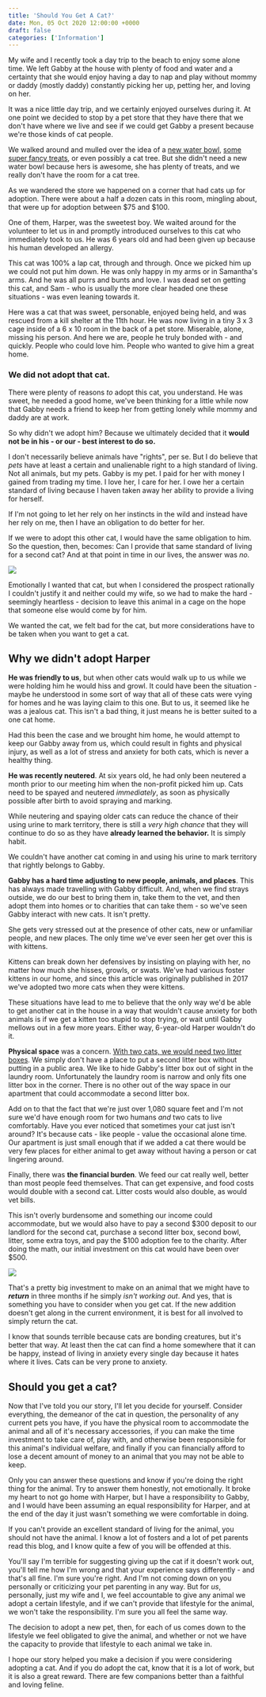 ```yaml
---
title: 'Should You Get A Cat?'
date: Mon, 05 Oct 2020 12:00:00 +0000
draft: false
categories: ['Information']
---
```


My wife and I recently took a day trip to the beach to enjoy some alone time. We left Gabby at the house with plenty of food and water and a certainty that she would enjoy having a day to nap and play without mommy or daddy (mostly daddy) constantly picking her up, petting her, and loving on her.

It was a nice little day trip, and we certainly enjoyed ourselves during it. At one point we decided to stop by a pet store that they have there that we don't have where we live and see if we could get Gabby a present because we're those kinds of cat people.

We walked around and mulled over the idea of a [new water bowl](https://www.gabbythetabby.com/best-pet-fountain-for-2017-review/), [some super fancy treats](http://amzn.to/2nnTZR9), or even possibly a cat tree. But she didn't need a new water bowl because hers is awesome, she has plenty of treats, and we really don't have the room for a cat tree.

As we wandered the store we happened on a corner that had cats up for adoption. There were about a half a dozen cats in this room, mingling about, that were up for adoption between $75 and $100.

One of them, Harper, was the sweetest boy. We waited around for the volunteer to let us in and promptly introduced ourselves to this cat who immediately took to us. He was 6 years old and had been given up because his human developed an allergy.

This cat was 100% a lap cat, through and through. Once we picked him up we could not put him down. He was only happy in my arms or in Samantha's arms. And he was all purrs and bunts and love. I was dead set on getting this cat, and Sam - who is usually the more clear headed one these situations - was even leaning towards it.

Here was a cat that was sweet, personable, enjoyed being held, and was rescued from a kill shelter at the 11th hour. He was now living in a tiny 3 x 3 cage inside of a 6 x 10 room in the back of a pet store. Miserable, alone, missing his person. And here we are, people he truly bonded with - and quickly. People who could love him. People who wanted to give him a great home.

### We did not adopt that cat.

There were plenty of reasons _to_ adopt this cat, you understand. He was sweet, he needed a good home, we've been thinking for a little while now that Gabby needs a friend to keep her from getting lonely while mommy and daddy are at work.

So why didn't we adopt him? Because we ultimately decided that it **would not be in his - or our - best interest to do so.**

I don't necessarily believe animals have "rights", per se. But I do believe that _pets_ have at least a certain and unalienable right to a high standard of living. Not all animals, but my pets. Gabby is my pet. I paid for her with money I gained from trading my time. I love her, I care for her. I owe her a certain standard of living because I haven taken away her ability to provide a living for herself.

If I'm not going to let her rely on her instincts in the wild and instead have her rely on me, then I have an obligation to do better for her.

If we were to adopt this other cat, I would have the same obligation to him. So the question, then, becomes: Can I provide that same standard of living for a second cat? And at that point in time in our lives, the answer was _no._

![](http://www.gabbythetabby.com/wp-content/uploads/2017/03/IMG_20170102_174847-e1490207897970-1-1024x908.jpg)

Emotionally I wanted that cat, but when I considered the prospect rationally I couldn't justify it and neither could my wife, so we had to make the hard - seemingly heartless - decision to leave this animal in a cage on the hope that someone else would come by for him.

We wanted the cat, we felt bad for the cat, but more considerations have to be taken when you want to get a cat.

## Why we didn't adopt Harper

**He was friendly to us**, but when other cats would walk up to us while we were holding him he would hiss and growl. It could have been the situation - maybe he understood in some sort of way that all of these cats were vying for homes and he was laying claim to this one. But to us, it seemed like he was a jealous cat. This isn't a bad thing, it just means he is better suited to a one cat home.

Had this been the case and we brought him home, he would attempt to keep our Gabby away from us, which could result in fights and physical injury, as well as a lot of stress and anxiety for both cats, which is never a healthy thing.

**He was recently neutered**. At six years old, he had only been neutered a month prior to our meeting him when the non-profit picked him up. Cats need to be spayed and neutered _immediately_, as soon as physically possible after birth to avoid spraying and marking.

While neutering and spaying older cats can reduce the chance of their using urine to mark territory, there is still a _very high chance_ that they will continue to do so as they have **already learned the behavior.** It is simply habit.

We couldn't have another cat coming in and using his urine to mark territory that rightly belongs to Gabby.

**Gabby has a hard time adjusting to new people, animals, and places**. This has always made travelling with Gabby difficult. And, when we find strays outside, we do our best to bring them in, take them to the vet, and then adopt them into homes or to charities that can take them - so we've seen Gabby interact with new cats. It isn't pretty.

She gets very stressed out at the presence of other cats, new or unfamiliar people, and new places. The only time we've ever seen her get over this is with kittens.

Kittens can break down her defensives by insisting on playing with her, no matter how much she hisses, growls, or swats. We've had various foster kittens in our home, and since this article was originally published in 2017 we've adopted two more cats when they were kittens.

These situations have lead to me to believe that the only way we'd be able to get another cat in the house in a way that wouldn't cause anxiety for both animals is if we get a kitten too stupid to stop trying, or wait until Gabby mellows out in a few more years. Either way, 6-year-old Harper wouldn't do it.

**Physical space** was a concern. [With two cats, we would need two litter boxes](https://www.gabbythetabby.com/how-many-litter-boxes-do-i-need/). We simply don't have a place to put a second litter box without putting in a public area. We like to hide Gabby's litter box out of sight in the laundry room. Unfortunately the laundry room is narrow and only fits one litter box in the corner. There is no other out of the way space in our apartment that could accommodate a second litter box.

Add on to that the fact that we're just over 1,080 square feet and I'm not sure we'd have enough room for two humans _and_ two cats to live comfortably. Have you ever noticed that sometimes your cat just isn't around? It's because cats - like people - value the occasional alone time. Our apartment is just small enough that if we added a cat there would be very few places for either animal to get away without having a person or cat lingering around.

Finally, there was **the financial burden**. We feed our cat really well, better than most people feed themselves. That can get expensive, and food costs would double with a second cat. Litter costs would also double, as would vet bills.

This isn't overly burdensome and something our income could accommodate, but we would also have to pay a second $300 deposit to our landlord for the second cat, purchase a second litter box, second bowl, litter, some extra toys, and pay the $100 adoption fee to the charity. After doing the math, our initial investment on this cat would have been over $500.

![](http://www.gabbythetabby.com/wp-content/uploads/2017/03/IMG_20170102_181501-1-768x1024.jpg)

That's a pretty big investment to make on an animal that we might have to _**return**_ in three months if he simply _isn't working out_. And yes, that is something you have to consider when you get cat. If the new addition doesn't get along in the current environment, it is best for all involved to simply return the cat.

I know that sounds terrible because cats are bonding creatures, but it's better that way. At least then the cat can find a home somewhere that it can be happy, instead of living in anxiety every single day because it hates where it lives. Cats can be very prone to anxiety.

## Should you get a cat?

Now that I've told you our story, I'll let you decide for yourself. Consider everything, the demeanor of the cat in question, the personality of any current pets you have, if you have the physical room to accommodate the animal and all of it's necessary accessories, if you can make the time investment to take care of, play with, and otherwise been responsible for this animal's individual welfare, and finally if you can financially afford to lose a decent amount of money to an animal that you may not be able to keep.

Only you can answer these questions and know if you're doing the right thing for the animal. Try to answer them honestly, not emotionally. It broke my heart to not go home with Harper, but I have a responsibility to Gabby, and I would have been assuming an equal responsibility for Harper, and at the end of the day it just wasn't something we were comfortable in doing.

If you can't provide an excellent standard of living for the animal, you should not have the animal. I know a lot of fosters and a lot of pet parents read this blog, and I know quite a few of you will be offended at this.

You'll say I'm terrible for suggesting giving up the cat if it doesn't work out, you'll tell me how I'm wrong and that your experience says differently - and that's all fine. I'm sure you're right. And I'm not coming down on you personally or criticizing your pet parenting in any way. But for _us_, personally, just my wife and I, we feel accountable to give any animal we adopt a certain lifestyle, and if we can't provide that lifestyle for the animal, we won't take the responsibility. I'm sure you all feel the same way.

The decision to adopt a new pet, then, for each of us comes down to the lifestyle we feel obligated to give the animal, and whether or not we have the capacity to provide that lifestyle to each animal we take in.

I hope our story helped you make a decision if you were considering adopting a cat. And if you do adopt the cat, know that it is a lot of work, but it is also a great reward. There are few companions better than a faithful and loving feline.